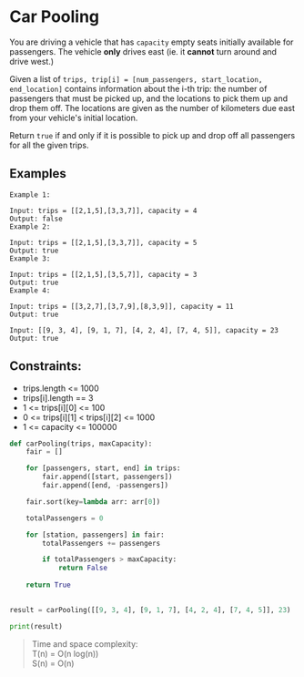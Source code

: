# Car Pooling

You are driving a vehicle that has `capacity` empty seats initially available for passengers.  The vehicle **only** drives 
east (ie. it **cannot** turn around and drive west.)

Given a list of `trips, trip[i] = [num_passengers, start_location, end_location]` contains information about the i-th trip: 
the number of passengers that must be picked up, and the locations to pick them up and drop them off.  The locations are 
given as the number of kilometers due east from your vehicle's initial location.

Return `true` if and only if it is possible to pick up and drop off all passengers for all the given trips.

## Examples
```
Example 1:

Input: trips = [[2,1,5],[3,3,7]], capacity = 4
Output: false
Example 2:

Input: trips = [[2,1,5],[3,3,7]], capacity = 5
Output: true
Example 3:

Input: trips = [[2,1,5],[3,5,7]], capacity = 3
Output: true
Example 4:

Input: trips = [[3,2,7],[3,7,9],[8,3,9]], capacity = 11
Output: true

Input: [[9, 3, 4], [9, 1, 7], [4, 2, 4], [7, 4, 5]], capacity = 23
Output: true

``` 

## Constraints:

- trips.length <= 1000
- trips[i].length == 3
- 1 <= trips[i][0] <= 100
- 0 <= trips[i][1] < trips[i][2] <= 1000
- 1 <= capacity <= 100000


```python
def carPooling(trips, maxCapacity):    
    fair = []

    for [passengers, start, end] in trips:
        fair.append([start, passengers])
        fair.append([end, -passengers])

    fair.sort(key=lambda arr: arr[0])

    totalPassengers = 0

    for [station, passengers] in fair:
        totalPassengers += passengers

        if totalPassengers > maxCapacity:
            return False
    
    return True
        

result = carPooling([[9, 3, 4], [9, 1, 7], [4, 2, 4], [7, 4, 5]], 23)

print(result)
```

>Time and space complexity:
<br>T(n) = O(n log(n))
<br>S(n) = O(n)